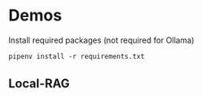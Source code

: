 # Demos

Install required packages (not required for Ollama)

`pipenv install -r requirements.txt`







## Local-RAG